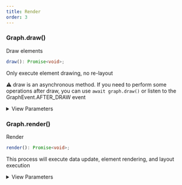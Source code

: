 ```yaml
---
title: Render
order: 3
---
```


### Graph.draw()

Draw elements

```typescript
draw(): Promise<void>;
```

Only execute element drawing, no re-layout

⚠️ draw is an asynchronous method. If you need to perform some operations after draw, you can use `await graph.draw()` or listen to the GraphEvent.AFTER_DRAW event

<details><summary>View Parameters</summary>

**Returns**:

- **Type:** Promise&lt;void&gt;

- **Description:** 渲染结果

</details>

### Graph.render()

Render

```typescript
render(): Promise<void>;
```

This process will execute data update, element rendering, and layout execution

<details><summary>View Parameters</summary>

**Returns**:

- **Type:** Promise&lt;void&gt;

</details>
